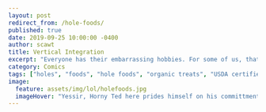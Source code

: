 ```yaml
---
layout: post
redirect_from: /hole-foods/
published: true
date: 2019-09-25 10:00:00 -0400
author: scawt
title: Vertical Integration
excerpt: "Everyone has their embarrassing hobbies. For some of us, that's making a website full of dumb jokes; for others, it's a love of big tech. And for a certain guy named Ted, well..."
category: Comics
tags: ["holes", "foods", "hole foods", "organic treats", "USDA certified", "Horny Ted", "THAT HOLE IS FOR EXIT ONLY!", "There Is No Wrong Hole", "Jeff Bezos", "innovation", "hungry butts", "butt stuff", "stick that in your butt and squeeze it", "adult things", "#MakesMeWhole"]
image:
  feature: assets/img/lol/holefoods.jpg
  imageHover: "Yessir, Horny Ted here prides himself on his committment to sustainability."
---
```

